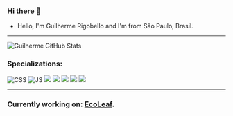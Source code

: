 ### Hi there 👋


- Hello, I'm Guilherme Rigobello and I'm from São Paulo, Brasil. 

***

![Guilherme GitHub Stats](https://github-readme-stats.vercel.app/api?username=Guilherme-Rigobello&show_icons=true&theme=dark)

 ### Specializations: 


![CSS](https://img.shields.io/badge/CSS3-1572B6?style=for-the-badge&logo=css3&logoColor=white)
![JS](https://img.shields.io/badge/JavaScript-323330?style=for-the-badge&logo=javascript&logoColor=F7DF1E)
![](https://img.shields.io/badge/Node.js-43853D?style=for-the-badge&logo=node.js&logoColor=white)
![](https://img.shields.io/badge/Express.js-404D59?style=for-the-badge)
![](https://img.shields.io/badge/Bootstrap-563D7C?style=for-the-badge&logo=bootstrap&logoColor=white)
![](	https://img.shields.io/badge/MongoDB-4EA94B?style=for-the-badge&logo=mongodb&logoColor=white)
![](https://img.shields.io/badge/Figma-F24E1E?style=for-the-badge&logo=figma&logoColor=white)
***

### Currently working on: [EcoLeaf](https://github.com/Guilherme-Rigobello/EcoLeaf).


